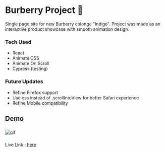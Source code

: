 # Burberry Project 🎩

Single page site for new Burberry colonge "Indigo". Project was made as an interactive product showcase with smooth animation design.

### Tech Used
* React
* Animate.CSS
* Animate On Scroll
* Cypress (testing)

### Future Updates
* Refine Firefox support
* Use css instead of .scrollIntoView for better Safari experience
* Refine Mobile compatibility

## Demo
###
![gif](https://media.giphy.com/media/7JyTtMKN8RcXKZSFEo/giphy.gif)

###
Live Link : [here](https://burberryproj.firebaseapp.com)
